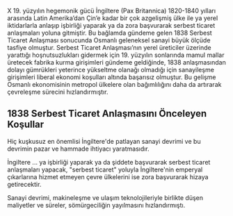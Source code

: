 X 19. yüzyılın hegemonik gücü İngiltere (Pax Britannica) 1820-1840 yılları arasında Latin Amerika’dan Çin’e kadar bir çok azgelişmiş ülke ile ya yerel iktidarlarla anlaşıp işbirliği yaparak ya da zora başvurarak serbest ticaret anlaşmaları yoluna gitmiştir. Bu bağlamda gündeme gelen 1838 Serbest Ticaret Anlaşması sonucunda Osmanlı geleneksel sanayi büyük ölçüde tasfiye olmuştur. Serbest Ticaret Anlaşması’nın yerel üreticiler üzerinde yarattığı hoşnutsuzlukları gidermek için 19. yüzyılın sonlarında mamul mallar üretecek fabrika kurma girişimleri gündeme geldiğinde, 1838 anlaşmasından dolayı gümrükleri yeterince yükseltme olanağı olmadığı için sanayileşme girişimleri liberal ekonomi koşulları altında başarısız olmuştur. Bu gelişme Osmanlı ekonomisinin metropol ülkelere olan bağımlılığını daha da artırarak çevreleşme sürecini hızlandırmıştır.

## 1838 Serbest Ticaret Anlaşmasını Önceleyen Koşullar

Hiç kuşkusuz en önemlisi İngiltere'de patlayan sanayi devrimi ve bu devrimin pazar ve hammade ihtiyacı yaratmasıdır.

İngiltere ... ya işbirliği yaparak ya da şiddete başvurarak serbest ticaret anlaşmaları yapacak, "serbest ticaret" yoluyla İngiltere'nin emperyal çıkarlarına hizmet etmeyen çevre ülkelerini ise zora başvurarak hizaya getirecektir.

Sanayi devrimi, makineleşme ve ulaşım teknolojileriyle birlikte düşen maliyetler ve süreler, sömürgeciliğin yayılmasını hızlandırmıştı.

